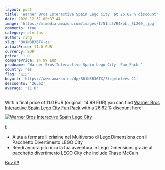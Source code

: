 ```yaml
---
layout: post
title: 'Warner Bros Interactive Spain Lego City  at 26.62 % discount'
date: 2020-12-31 00:37:44
image: 'https://m.media-amazon.com/images/I/51nb3VR4xpL._SL200_.jpg'
comments: true
category: ofertas
author: ring
slug: 'B01N3B36TX-es'
actualPrice: 11.0 EUR
currency: EUR
price: 11.0
comparePrice: 14.99 EUR
prodname: 'Warner Bros Interactive Spain Lego City  Fun Pack '
country: 'es'
flag: '🇪🇸'
buyurl: 'https://www.amazon.es/dp/B01N3B36TX/?tag=tolees-21'
descuento: '26.62'
average: '11.0'
---
```


With a final price of 11.0 EUR (original: 14.99 EUR) you can find [Warner Bros Interactive Spain Lego City  Fun Pack ](https://www.amazon.es/dp/B01N3B36TX/?tag=tolees-21) with a  26.62 % discount here:

[![Warner Bros Interactive Spain Lego City ](https://m.media-amazon.com/images/I/51nb3VR4xpL._SL200_.jpg)](https://www.amazon.es/dp/B01N3B36TX/?tag=tolees-21)

ℹ️:

- Aiuta a fermare il crimine nel Multiverso di Lego Dimensions con il Pacchetto Divertimento LEGO City
- Rendi ancora più ricca la tua avventura in Lego Dimensions grazie al pacchetto divertimento LEGO City che include Chase McCain

[Buy it!!](https://www.amazon.es/dp/B01N3B36TX/?tag=tolees-21)
